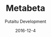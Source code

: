 ---
title: Metabeta
footer: d27bd9b77239ed4ed6384199c0867d749f549842
sections:
    -
        template: banner
        text: "<h1 id=\"metabeta\">Stop Playing/MetaBeta</h1>\n"
        color: '#179cf4'
        theme: dark
    -
        template: buttons
        text: '### Game Download link'
        buttons:
            -
                text: Windows
                href: ' https://github.com/mrzapp/stop-playing/releases/download/latest/StopPlaying-Win64.zip'
                target: _self
            -
                text: Linux
                href: 'https://github.com/mrzapp/stop-playing/releases/download/latest/StopPlaying-Linux64.zip'
                target: _self
    -
        template: buttons
        text: "<h3 id=\"playtest-results\">Playtest results</h3>\n\n"
        buttons:
            -
                text: PDF
                href: 'http://kimberlyliu.com/itu-portfolio/media/a6a6579c03ee1b311ba7f2e710caa17bfaa202f6/metabeta_test_documentation.pdf'
                target: _self
meta:
    id: 3411bcacb7d8b7ceb0206d32626fc69cbcfc9cc8
    parentId: f8d133111ad5ddad52a465c47d7cdbef5923fc8d
    language: en
date: '2016-12-4'
author: 'Putaitu Development'
permalink: /metabeta/
layout: sectionPage
---